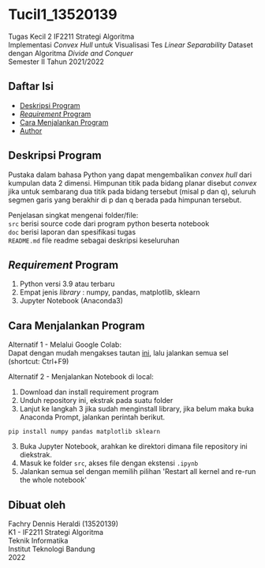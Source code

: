 # Tucil1_13520139

Tugas Kecil 2 IF2211 Strategi Algoritma <br>
Implementasi _Convex Hull_ untuk Visualisasi Tes _Linear Separability_ Dataset dengan Algoritma _Divide and Conquer_ <br>
Semester II Tahun 2021/2022 <br>

## Daftar Isi

- [Deskripsi Program](#deskripsi-program)
- [_Requirement_ Program](#requirement-program)
- [Cara Menjalankan Program](#cara-menjalankan-program)
- [Author](#dibuat-oleh)

## Deskripsi Program

Pustaka dalam bahasa Python yang dapat mengembalikan _convex hull_ dari kumpulan data 2
dimensi. Himpunan titik pada bidang planar disebut _convex_ jika untuk sembarang
dua titik pada bidang tersebut (misal p dan q), seluruh segmen garis yang berakhir di p
dan q berada pada himpunan tersebut.

Penjelasan singkat mengenai folder/file: <br>
`src` berisi source code dari program python beserta notebook <br>
`doc` berisi laporan dan spesifikasi tugas <br>
`README.md` file readme sebagai deskripsi keseluruhan <br>

## _Requirement_ Program

1. Python versi 3.9 atau terbaru
2. Empat jenis _library_ : numpy, pandas, matplotlib, sklearn
3. Jupyter Notebook (Anaconda3) 

## Cara Menjalankan Program

Alternatif 1 - Melalui Google Colab: <br>
Dapat dengan mudah mengakses tautan [ini], lalu jalankan semua sel (shortcut: Ctrl+F9)

Alternatif 2 - Menjalankan Notebook di local:
1. Download dan install requirement program
2. Unduh repository ini, ekstrak pada suatu folder 
3. Lanjut ke langkah 3 jika sudah menginstall library, jika belum maka buka Anaconda Prompt, jalankan perintah berikut.
```
pip install numpy pandas matplotlib sklearn 
```
3. Buka Jupyter Notebook, arahkan ke direktori dimana file repository ini diekstrak. 
4. Masuk ke folder `src`, akses file dengan ekstensi `.ipynb`
5. Jalankan semua sel dengan memilih pilihan 'Restart all kernel and re-run the whole notebook'


## Dibuat oleh

Fachry Dennis Heraldi (13520139) <br>
K1 - IF2211 Strategi Algoritma <br>
Teknik Informatika <br>
Institut Teknologi Bandung <br>
2022 <br>

[ini]: https://colab.research.google.com/drive/1t3-ibSqPoemnNqudbzIqyqXd6nD-klyI?usp=sharing
